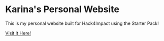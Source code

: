 # Karina's Personal Website 
This is my personal website built for Hack4Impact using the Starter Pack!

[Visit It Here!](https://karinaleee.github.io/)